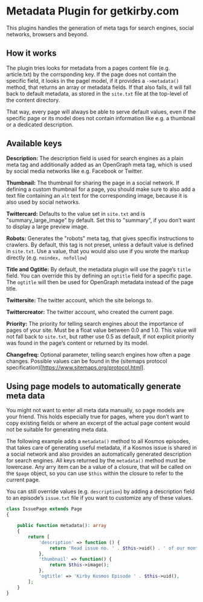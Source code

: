 # Metadata Plugin for getkirby.com

This plugins handles the generation of meta tags for search engines, social networks, browsers and beyond.

## How it works

The plugin tries looks for metadata from a pages content file (e.g. article.txt) by the corrsponding key. If the page does not contain the specific field, it looks in the pagel model, if it provides a `->metadata()` method, that returns an array or metadata fields. If that also fails, it will fall back to default metadata, as stored in the `site.txt` file at the top-level of the content directory.

That way, every page will always be able to serve default values, even if the specific page or its model does not contain information like e.g. a thumbnail or a dedicated description.

## Available keys

**Description:** The description field is used for search engines as a plain meta tag and additionally added as an OpenGraph meta tag, which is used by social media networks like e.g. Facebook or Twitter.

**Thumbnail:** The thumbnail for sharing the page in a social network. If defining a custom thumbnail for a page, you should make sure to also add a text file containing an `alt` text for the corresponding image, because it is also used by social networks.

**Twittercard:** Defaults to the value set in `site.txt` and is "summary_large_image" by default. Set this to "summary", if you don’t want to display a large preview image.

**Robots:** Generates the "robots" meta tag, that gives specifix instructions to crawlers. By default, this tag is not preset, unless a default value is defined in `site.txt`. Use a value, that you would also use if you wrote the markup directly (e.g. `noindex, nofollow`)

**Title and Ogtitle:** By default, the metadata plugin will use the page’s `title` field. You can override this by defining an `ogtitle` field for a specific page. The `ogtitle` will then be used for OpenGraph metadata instead of the page title.

**Twittersite:** The twitter account, which the site belongs to.

**Twittercreator:** The twitter account, who created the current page.

**Priority:** The priority for telling search engines about the importance of pages of your site. Must be a float value between 0.0 and 1.0. This value will not fall back to `site.txt`, but rather use 0.5 as default, if not explicit priority was found in the page’s content or returned by its model.

**Changefreq:** Optional parameter, telling search engines how often a page changes. Possible values can be found in the (sitemaps protocol specification)[https://www.sitemaps.org/protocol.html].

## Using page models to automatically generate meta data

You might not want to enter all meta data manually, so page models are your friend. This holds especially true for pages, where you don’t want to copy existing fields or where an excerpt of the actual page content would not be suitable for generating meta data.

The following example adds a `metadata()` method to all Kosmos episodes, that takes care of generating useful metadata, if a Kosmos issue is shared in a social network and also provides an automatically generated description for search engines. All keys returned by the `metadata()` method must be lowercase. Any arry item can be a value of a closure, that will be called on the `$page` object, so you can use `$this` within the closure to refer to the current page.

You can still override values (e.g. `description`) by adding a description field to an episode’s `issue.txt` file if you want to customize any of these values.

```php
class IssuePage extends Page
{

    public function metadata(): array
    {
        return [
            'description' => function () {
                return 'Read issue no. ' . $this->uid() . ' of our montly newsletter online.';
            },
            'thumbnail' => function() {
                return $this->image();
            },
            'ogtitle' => 'Kirby Kosmos Episode ' . $this->uid(),
        ];
    }
}
```

